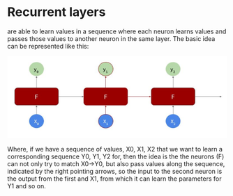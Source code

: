 # Recurrent layers

are able to learn values in a sequence where each neuron learns values and passes those values to another neuron in the same layer. The basic idea can be represented like this:

![](./recLayer1.png)


Where, if we have a sequence of values, X0, X1, X2 that we want to learn a corresponding sequence Y0, Y1, Y2 for, then the idea is the the neurons (F) can not only try to match X0->Y0, but also pass values along the sequence, indicated by the right pointing arrows, so the input to the second neuron is the output from the first and X1, from which it can learn the parameters for Y1 and so on.
